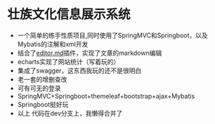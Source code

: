 # 壮族文化信息展示系统
- 一个简单的练手性质项目,同时使用了SpringMVC和Springboot，以及Mybatis的注解和xml开发
- 结合了[editor.md](https://pandao.github.io/editor.md/examples/index.html)插件，实现了文章的markdown编辑
- echarts实现了网站统计（写着玩的）
- 集成了swagger，这东西我玩的还不是很明白
- 老一套的增删查改
- 可有可无的登录
- SpringMVC+Springboot+themeleaf+bootstrap+ajax+Mybatis
- Springboot挺好玩
- 以上
代码在dev分支上，我懒得合并了
